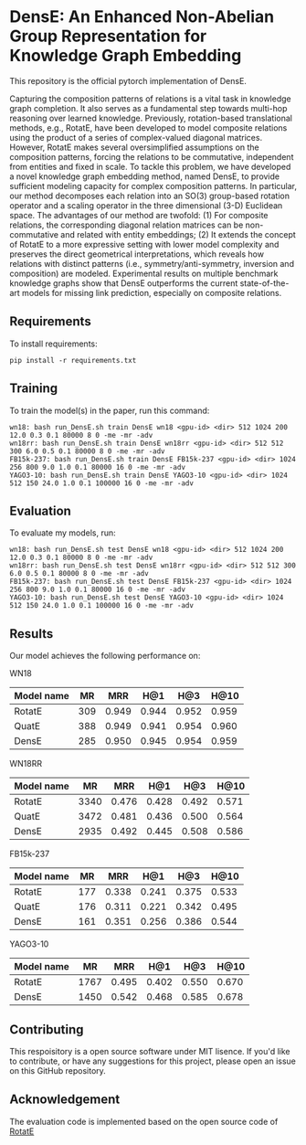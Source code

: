 # DensE: An Enhanced Non-Abelian Group Representation for Knowledge Graph Embedding

This repository is the official pytorch implementation of DensE.

Capturing the composition patterns of relations is a vital task in knowledge graph completion. It also serves as a fundamental step towards multi-hop reasoning over learned knowledge. Previously, rotation-based translational methods, e.g., RotatE, have been developed to model composite relations using the product of a series of complex-valued diagonal matrices. However, RotatE makes several oversimplified assumptions on the composition patterns, forcing the relations to be commutative, independent from entities and fixed in scale. To tackle this problem, we have developed a novel knowledge graph embedding method, named DensE, to provide sufficient modeling capacity for complex composition patterns. In particular, our method decomposes each relation into an SO(3) group-based rotation operator and a scaling operator in the three dimensional (3-D) Euclidean space. The advantages of our method are twofold: (1) For composite relations, the corresponding diagonal relation matrices can be non-commutative and related with entity embeddings; (2) It extends the concept of RotatE to a more expressive setting with lower model complexity and preserves the direct geometrical interpretations, which reveals how relations with distinct patterns (i.e., symmetry/anti-symmetry, inversion and composition) are modeled. Experimental results on multiple benchmark knowledge graphs show that DensE outperforms the current state-of-the-art models for missing link prediction, especially on composite relations.

## Requirements

To install requirements:

```setup
pip install -r requirements.txt
```

## Training

To train the model(s) in the paper, run this command:

```train
wn18: bash run_DensE.sh train DensE wn18 <gpu-id> <dir> 512 1024 200 12.0 0.3 0.1 80000 8 0 -me -mr -adv
wn18rr: bash run_DensE.sh train DensE wn18rr <gpu-id> <dir> 512 512 300 6.0 0.5 0.1 80000 8 0 -me -mr -adv
FB15k-237: bash run_DensE.sh train DensE FB15k-237 <gpu-id> <dir> 1024 256 800 9.0 1.0 0.1 80000 16 0 -me -mr -adv 
YAGO3-10: bash run_DensE.sh train DensE YAGO3-10 <gpu-id> <dir> 1024 512 150 24.0 1.0 0.1 100000 16 0 -me -mr -adv
```
## Evaluation

To evaluate my models, run:

```eval
wn18: bash run_DensE.sh test DensE wn18 <gpu-id> <dir> 512 1024 200 12.0 0.3 0.1 80000 8 0 -me -mr -adv
wn18rr: bash run_DensE.sh test DensE wn18rr <gpu-id> <dir> 512 512 300 6.0 0.5 0.1 80000 8 0 -me -mr -adv
FB15k-237: bash run_DensE.sh test DensE FB15k-237 <gpu-id> <dir> 1024 256 800 9.0 1.0 0.1 80000 16 0 -me -mr -adv
YAGO3-10: bash run_DensE.sh test DensE YAGO3-10 <gpu-id> <dir> 1024 512 150 24.0 1.0 0.1 100000 16 0 -me -mr -adv
```


## Results

Our model achieves the following performance on:

WN18

| Model name | MR | MRR | H@1 | H@3 | H@10|
| ---------- |----|-----|-----|-----|-----|
|  RotatE    |309 |0.949|0.944|0.952|0.959|
|   QuatE	   |388	|0.949|0.941|0.954|0.960|
|   DensE    |285	|0.950|0.945|0.954|0.959|


WN18RR

| Model name | MR | MRR | H@1 | H@3 | H@10|
| ---------- |----|-----|-----|-----|-----|
|   RotatE   |3340|0.476|0.428|0.492|0.571|
|   QuatE    |3472|0.481|0.436|0.500|0.564|
|   DensE    |2935|0.492|0.445|0.508|0.586|

FB15k-237

| Model name | MR | MRR | H@1 | H@3 | H@10|
| ---------- |----|-----|-----|-----|-----|
|   RotatE	 |177	|0.338|0.241|0.375|0.533|
|   QuatE    |176	|0.311|0.221|0.342|0.495|
|   DensE    |161	|0.351|0.256|0.386|0.544|


YAGO3-10

| Model name | MR | MRR | H@1 | H@3 | H@10|
| ---------- |----|-----|-----|-----|-----|
|  RotatE    |1767|0.495|0.402|0.550|0.670|
|   DensE    |1450|0.542|0.468|0.585|0.678|

## Contributing

This respoisitory is a open source software under MIT lisence. If you'd like to contribute, or have any suggestions for this project, please open an issue on this GitHub repository.

## Acknowledgement 

The evaluation code is implemented based on the open source code of [RotatE](https://github.com/DeepGraphLearning/KnowledgeGraphEmbedding)
